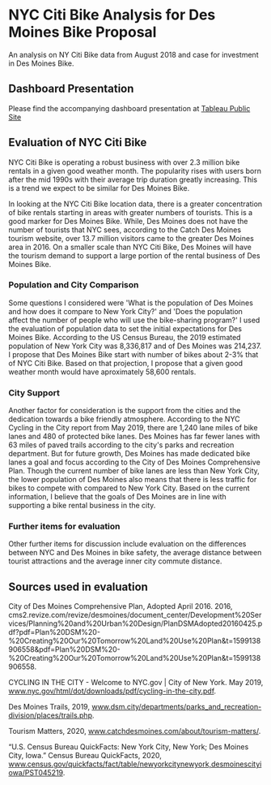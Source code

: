 # NYC Citi Bike Analysis for Des Moines Bike Proposal
An analysis on NY Citi Bike data from August 2018 and case for investment in Des Moines Bike. 

## Dashboard Presentation
Please find the accompanying dashboard presentation at [Tableau Public Site](https://public.tableau.com/profile/catherine.aznoe#!/vizhome/Bikesharing_15996811561570/Bikesharing?publish=yes)

## Evaluation of NYC Citi Bike
NYC Citi Bike is operating a robust business with over 2.3 million bike rentals in a given good weather month. The popularity rises with users born after the mid 1990s with their average trip duration greatly increasing. This is a trend we expect to be similar for Des Moines Bike. 

In looking at the NYC Citi Bike location data, there is a greater concentration of bike rentals starting in areas with greater numbers of tourists. This is a good marker for Des Moines Bike. While, Des Moines does not have the number of tourists that NYC sees, according to the Catch Des Moines tourism website, over 13.7 million visitors came to the greater Des Moines area in 2016. On a smaller scale than NYC Citi Bike, Des Moines will have the tourism demand to support a large portion of the rental business of Des Moines Bike.

### Population and City Comparison
Some questions I considered were 'What is the population of Des Moines and how does it compare to New York City?' and 'Does the population affect the number of people who will use the bike-sharing program?' 
I used the evaluation of population data to set the initial expectations for Des Moines Bike. According to the US Census Bureau, the 2019 estimated population of New York City was 8,336,817 and of Des Moines was 214,237. I propose that Des Moines Bike start with number of bikes about 2-3% that of NYC Citi Bike. Based on that projection, I propose that a given good weather month would have aproximately 58,600 rentals.

### City Support
Another factor for consideration is the support from the cities and the dedication towards a bike friendly atmosphere. According to the NYC Cycling in the City report from May 2019, there are 1,240 lane miles of bike lanes and 480 of protected bike lanes. Des Moines has far fewer lanes with 63 miles of paved trails according to the city's parks and recreation department. But for future growth, Des Moines has made dedicated bike lanes a goal and focus according to the City of Des Moines Comprehensive Plan. Though the current number of bike lanes are less than New York City, the lower population of Des Moines also means that there is less traffic for bikes to compete with compared to New York City. Based on the current information, I believe that the goals of Des Moines are in line with supporting a bike rental business in the city. 


### Further items for evaluation
Other further items for discussion include evaluation on the differences between NYC and Des Moines in bike safety, the average distance between tourist attractions and the average inner city commute distance.

## Sources used in evaluation 
City of Des Moines Comprehensive Plan, Adopted April 2016. 2016, cms2.revize.com/revize/desmoines/document_center/Development%20Services/Planning%20and%20Urban%20Design/PlanDSMAdopted20160425.pdf?pdf=Plan%20DSM%20-%20Creating%20Our%20Tomorrow%20Land%20Use%20Plan&amp;t=1599138906558&amp;pdf=Plan%20DSM%20-%20Creating%20Our%20Tomorrow%20Land%20Use%20Plan&amp;t=1599138906558. 

CYCLING IN THE CITY - Welcome to NYC.gov | City of New York. May 2019, www.nyc.gov/html/dot/downloads/pdf/cycling-in-the-city.pdf. 

Des Moines Trails, 2019, www.dsm.city/departments/parks_and_recreation-division/places/trails.php. 

Tourism Matters, 2020, www.catchdesmoines.com/about/tourism-matters/. 

“U.S. Census Bureau QuickFacts: New York City, New York; Des Moines City, Iowa.” Census Bureau QuickFacts, 2020, www.census.gov/quickfacts/fact/table/newyorkcitynewyork,desmoinescityiowa/PST045219.
